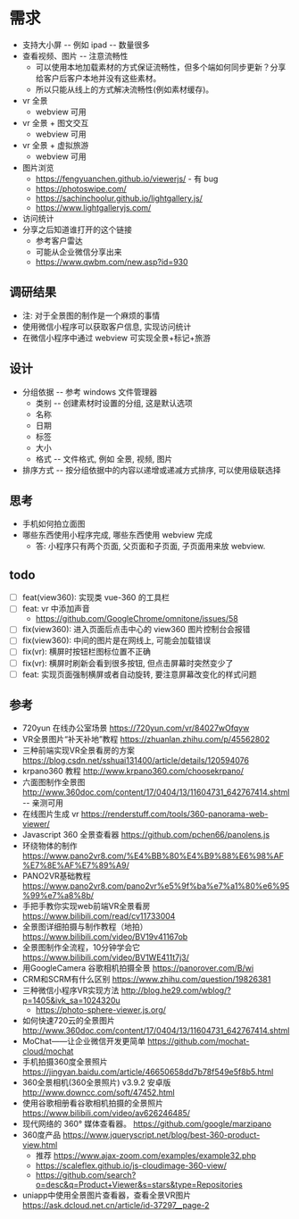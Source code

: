 
# 需求

- 支持大小屏 -- 例如 ipad -- 数量很多
- 查看视频、图片 -- 注意流畅性
  - 可以使用本地加载素材的方式保证流畅性，但多个端如何同步更新？分享给客户后客户本地并没有这些素材。
  - 所以只能从线上的方式解决流畅性(例如素材缓存)。
- vr 全景
  - webview 可用
- vr 全景 + 图文交互
  - webview 可用
- vr 全景 + 虚拟旅游
  - webview 可用
- 图片浏览
  - https://fengyuanchen.github.io/viewerjs/ - 有 bug
  - https://photoswipe.com/
  - https://sachinchoolur.github.io/lightgallery.js/
  - https://www.lightgalleryjs.com/
- 访问统计
- 分享之后知道谁打开的这个链接
  - 参考客户雷达
  - 可能从企业微信分享出来
  - https://www.qwbm.com/new.asp?id=930
## 调研结果
- 注: 对于全景图的制作是一个麻烦的事情
- 使用微信小程序可以获取客户信息, 实现访问统计
- 在微信小程序中通过 webview 可实现全景+标记+旅游

## 设计
- 分组依据 -- 参考 windows 文件管理器
  - 类别 -- 创建素材时设置的分组, 这是默认选项
  - 名称
  - 日期
  - 标签
  - 大小
  - 格式 -- 文件格式, 例如 全景, 视频, 图片
- 排序方式 -- 按分组依据中的内容以递增或递减方式排序, 可以使用级联选择

## 思考
- 手机如何拍立面图
- 哪些东西使用小程序完成, 哪些东西使用 webview 完成
  - 答: 小程序只有两个页面, 父页面和子页面, 子页面用来放 webview.
## todo
  - [ ] feat(view360): 实现类 vue-360 的工具栏
  - [ ] feat: vr 中添加声音
    - https://github.com/GoogleChrome/omnitone/issues/58
  - [ ] fix(view360): 进入页面后点击中心的 view360 图片控制台会报错
  - [ ] fix(view360): 中间的图片是在网线上, 可能会加载错误
  - [ ] fix(vr): 横屏时按钮栏图标位置不正确
  - [ ] fix(vr): 横屏时刷新会看到很多按钮, 但点击屏幕时突然变少了
  - [ ] feat: 实现页面强制横屏或者自动旋转, 要注意屏幕改变化的样式问题

## 参考
  - 720yun 在线办公室场景 https://720yun.com/vr/84027wOfqyw
  - VR全景图片“补天补地”教程 https://zhuanlan.zhihu.com/p/45562802
  - 三种前端实现VR全景看房的方案 https://blog.csdn.net/sshuai131400/article/details/120594076
  - krpano360 教程 http://www.krpano360.com/choosekrpano/
  - 六面图制作全景图 http://www.360doc.com/content/17/0404/13/11604731_642767414.shtml -- 亲测可用
  - 在线图片生成 vr https://renderstuff.com/tools/360-panorama-web-viewer/
  - Javascript 360 全景查看器 https://github.com/pchen66/panolens.js
  - 环绕物体的制作 https://www.pano2vr8.com/%E4%BB%80%E4%B9%88%E6%98%AF%E7%8E%AF%E7%89%A9/
  - PANO2VR基础教程 https://www.pano2vr8.com/pano2vr%e5%9f%ba%e7%a1%80%e6%95%99%e7%a8%8b/
  - 手把手教你实现web前端VR全景看房 https://www.bilibili.com/read/cv11733004
  - 全景图详细拍摄与制作教程（地拍） https://www.bilibili.com/video/BV19v41167ob
  - 全景图制作全流程，10分钟学会它 https://www.bilibili.com/video/BV1WE411t7j3/
  - 用GoogleCamera 谷歌相机拍摄全景 https://panorover.com/B/wi
  - CRM和SCRM有什么区别 https://www.zhihu.com/question/19826381
  - 三种微信小程序VR实现方法 http://blog.he29.com/wblog/?p=1405&ivk_sa=1024320u
    - https://photo-sphere-viewer.js.org/
  - 如何快速720云的全景图片 http://www.360doc.com/content/17/0404/13/11604731_642767414.shtml
  - MoChat——让企业微信开发更简单 https://github.com/mochat-cloud/mochat
  - 手机拍摄360度全景照片 https://jingyan.baidu.com/article/46650658dd7b78f549e5f8b5.html
  - 360全景相机(360全景照片) v3.9.2 安卓版 http://www.downcc.com/soft/47452.html
  - 使用谷歌相册看谷歌相机拍摄的全景照片 https://www.bilibili.com/video/av626246485/
  - 现代网络的 360° 媒体查看器。 https://github.com/google/marzipano
  - 360度产品 https://www.jqueryscript.net/blog/best-360-product-view.html
    - 推荐 https://www.ajax-zoom.com/examples/example32.php
    - https://scaleflex.github.io/js-cloudimage-360-view/
    - https://github.com/search?o=desc&q=Product+Viewer&s=stars&type=Repositories
  - uniapp中使用全景图片查看器，查看全景VR图片 https://ask.dcloud.net.cn/article/id-37297__page-2

